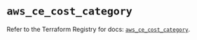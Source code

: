 # `aws_ce_cost_category`

Refer to the Terraform Registry for docs: [`aws_ce_cost_category`](https://registry.terraform.io/providers/hashicorp/aws/5.41.0/docs/resources/ce_cost_category).
